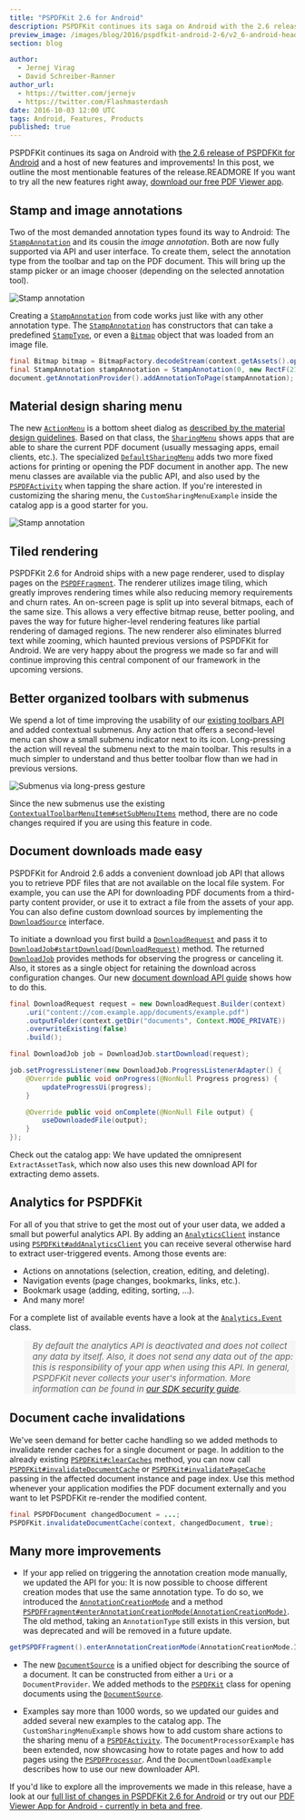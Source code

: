 ```yaml
---
title: "PSPDFKit 2.6 for Android"
description: PSPDFKit continues its saga on Android with the 2.6 release and a host of new features and improvements! Check out this post to learn about the updated features.
preview_image: /images/blog/2016/pspdfkit-android-2-6/v2_6-android-header.jpg
section: blog

author:
  - Jernej Virag
  - David Schreiber‑Ranner
author_url:
  - https://twitter.com/jernejv
  - https://twitter.com/Flashmasterdash
date: 2016-10-03 12:00 UTC
tags: Android, Features, Products
published: true
---
```


PSPDFKit continues its saga on Android with [the 2.6 release of PSPDFKit for Android](/changelog/android/#2.6.0) and a host of new features and improvements! In this post, we outline the most mentionable features of the release.READMORE If you want to try all the new features right away, [download our free PDF Viewer app](https://pdfviewer.io).

## Stamp and image annotations

Two of the most demanded annotation types found its way to Android: The [`StampAnnotation`] and its cousin the _image annotation_. Both are now fully supported via API and user interface. To create them, select the annotation type from the toolbar and tap on the PDF document. This will bring up the stamp picker or an image chooser (depending on the selected annotation tool).

![Stamp annotation](/images/blog/2016/pspdfkit-android-2-6/stamp-annotation.gif)

Creating a [`StampAnnotation`] from code works just like with any other annotation type. The [`StampAnnotation`] has constructors that can take a predefined [`StampType`], or even a [`Bitmap`] object that was loaded from an image file.

```java
final Bitmap bitmap = BitmapFactory.decodeStream(context.getAssets().open("custom_image.jpg"));
final StampAnnotation stampAnnotation = StampAnnotation(0, new RectF(210f, 520.0f, 410.0f, 330.0f), bitmap);
document.getAnnotationProvider().addAnnotationToPage(stampAnnotation);
```

## Material design sharing menu

The new [`ActionMenu`] is a bottom sheet dialog as [described by the material design guidelines](https://material.io/develop/android/components/bottom-sheet-behavior/). Based on that class, the [`SharingMenu`] shows apps that are able to share the current PDF document (usually messaging apps, email clients, etc.). The specialized [`DefaultSharingMenu`] adds two more fixed actions for printing or opening the PDF document in another app. The new menu classes are available via the public API, and also used by the [`PSPDFActivity`] when tapping the share action. If you're interested in customizing the sharing menu, the `CustomSharingMenuExample` inside the catalog app is a good starter for you.

![Stamp annotation](/images/blog/2016/pspdfkit-android-2-6/sharing-menu.gif)

## Tiled rendering

PSPDFKit 2.6 for Android ships with a new page renderer, used to display pages on the [`PSPDFFragment`]. The renderer utilizes image tiling, which greatly improves rendering times while also reducing memory requirements and churn rates. An on-screen page is split up into several bitmaps, each of the same size. This allows a very effective bitmap reuse, better pooling, and paves the way for future higher-level rendering features like partial rendering of damaged regions. The new renderer also eliminates blurred text while zooming, which haunted previous versions of PSPDFKit for Android. We are very happy about the progress we made so far and will continue improving this central component of our framework in the upcoming versions.

## Better organized toolbars with submenus

We spend a lot of time improving the usability of our [existing toolbars API](https://pspdfkit.com/blog/2016/pspdfkit-android-2-4/) and added contextual submenus. Any action that offers a second-level menu can show a small submenu indicator next to its icon. Long-pressing the action will reveal the submenu next to the main toolbar. This results in a much simpler to understand and thus better toolbar flow than we had in previous versions.

![Submenus via long-press gesture](/images/blog/2016/pspdfkit-android-2-6/submenus.gif)

Since the new submenus use the existing [`ContextualToolbarMenuItem#setSubMenuItems`] method, there are no code changes required if you are using this feature in code.

## Document downloads made easy

PSPDFKit for Android 2.6 adds a convenient download job API that allows you to retrieve PDF files that are not available on the local file system. For example, you can use the API for downloading PDF documents from a third-party content provider, or use it to extract a file from the assets of your app. You can also define custom download sources by implementing the [`DownloadSource`] interface.

To initiate a download you first build a [`DownloadRequest`] and pass it to [`DownloadJob#startDownload(DownloadRequest)`] method. The returned [`DownloadJob`] provides methods for observing the progress or canceling it. Also, it stores as a single object for retaining the download across configuration changes. Our new [document download API guide](https://pspdfkit.com/guides/android/current/miscellaneous/document-downloads/) shows how to do this.

```java
final DownloadRequest request = new DownloadRequest.Builder(context)
    .uri("content://com.example.app/documents/example.pdf")
    .outputFolder(context.getDir("documents", Context.MODE_PRIVATE))
    .overwriteExisting(false)
    .build();

final DownloadJob job = DownloadJob.startDownload(request);

job.setProgressListener(new DownloadJob.ProgressListenerAdapter() {
    @Override public void onProgress(@NonNull Progress progress) {
        updateProgressUi(progress);
    }

    @Override public void onComplete(@NonNull File output) {
        useDownloadedFile(output);
    }
});
```

Check out the catalog app: We have updated the omnipresent `ExtractAssetTask`, which now also uses this new download API for extracting demo assets.

## Analytics for PSPDFKit

For all of you that strive to get the most out of your user data, we added a small but powerful analytics API. By adding an [`AnalyticsClient`] instance using [`PSPDFKit#addAnalyticsClient`] you can receive several otherwise hard to extract user-triggered events. Among those events are:

* Actions on annotations (selection, creation, editing, and deleting).
* Navigation events (page changes, bookmarks, links, etc.).
* Bookmark usage (adding, editing, sorting, ...).
* And many more!

For a complete list of available events have a look at the [`Analytics.Event`] class.

<blockquote style="font-size: 15px; border-left: none; background: #f6f6f6; font-style: italic;">
    <p>By default the analytics API is deactivated and does not collect any data by itself. Also, it does not send any data out of the app: this is responsibility of your app when using this API. In general, PSPDFKit never collects your user's information. More information can be found in <a href="https://pspdfkit.com/guides/android/current/faq/sdk-security/">our SDK security guide</a>.</p>
</blockquote>

## Document cache invalidations

We've seen demand for better cache handling so we added methods to invalidate render caches for a single document or page. In addition to the already existing [`PSPDFKit#clearCaches`] method, you can now call [`PSPDFKit#invalidateDocumentCache`] or [`PSPDFKit#invalidatePageCache`] passing in the affected document instance and page index. Use this method whenever your application modifies the PDF document externally and you want to let PSPDFKit re-render the modified content.

```java
final PSPDFDocument changedDocument = ...;
PSPDFKit.invalidateDocumentCache(context, changedDocument, true);
```

## Many more improvements

* If your app relied on triggering the annotation creation mode manually, we updated the API for you: It is now possible to choose different creation modes that use the same annotation type. To do so, we introduced the [`AnnotationCreationMode`] and a method [`PSPDFFragment#enterAnnotationCreationMode(AnnotationCreationMode)`]. The old method, taking an `AnnotationType` still exists in this version, but was deprecated and will be removed in a future update.

```java
getPSPDFFragment().enterAnnotationCreationMode(AnnotationCreationMode.IMAGE);
```

* The new [`DocumentSource`] is a unified object for describing the source of a document. It can be constructed from either a `Uri` or a `DocumentProvider`. We added methods to the [`PSPDFKit`] class for opening documents using the [`DocumentSource`].

* Examples say more than 1000 words, so we updated our guides and added several new examples to the catalog app. The `CustomSharingMenuExample` shows how to add custom share actions to the sharing menu of a [`PSPDFActivity`]. The `DocumentProcessorExample` has been extended, now showcasing how to rotate pages and how to add pages using the [`PSPDFProcessor`]. And the `DocumentDownloadExample` describes how to use our new downloader API.

If you'd like to explore all the improvements we made in this release, have a look at our [full list of changes in PSPDFKit 2.6 for Android](/changelog/android/#2.6.0) or try out our [PDF Viewer App for Android - currently in beta and free](/viewer/).

[`stampannotation`]: https://pspdfkit.com/api/android/reference/com/pspdfkit/annotations/StampAnnotation.html
[`stamptype`]: https://pspdfkit.com/api/android/reference/com/pspdfkit/annotations/stamps/StampType.html
[`sharingmenu`]: https://pspdfkit.com/api/android/reference/com/pspdfkit/ui/actionmenu/SharingMenu.html
[`actionmenu`]: https://pspdfkit.com/api/android/reference/com/pspdfkit/ui/actionmenu/ActionMenu.html
[`defaultsharingmenu`]: https://pspdfkit.com/api/android/reference/com/pspdfkit/ui/actionmenu/DefaultSharingMenu.html
[`pspdffragment`]: https://pspdfkit.com/api/android/reference/com/pspdfkit/ui/PdfFragment.html
[`downloadsource`]: https://pspdfkit.com/api/android/reference/com/pspdfkit/document/download/source/DownloadSource.html
[`downloadjob`]: https://pspdfkit.com/api/android/reference/com/pspdfkit/document/download/DownloadJob.html
[`downloadrequest`]: https://pspdfkit.com/api/android/reference/com/pspdfkit/document/download/DownloadRequest.html
[`downloadjob#startdownload(downloadrequest)`]: https://pspdfkit.com/api/android/reference/com/pspdfkit/document/download/DownloadJob.html#startDownload(com.pspdfkit.document.download.DownloadRequest)
[`pspdfkit#clearcaches`]: https://pspdfkit.com/api/android/reference/com/pspdfkit/PSPDFKit.html#clearCaches(android.content.Context,%20boolean)
[`pspdfkit#invalidatedocumentcache`]: https://pspdfkit.com/api/android/reference/com/pspdfkit/PSPDFKit.html#invalidateDocumentCache(android.content.Context,%20com.pspdfkit.document.PSPDFDocument,%20boolean)
[`pspdfkit#invalidatepagecache`]: https://pspdfkit.com/api/android/reference/com/pspdfkit/PSPDFKit.html#invalidatePageCache(android.content.Context,%20com.pspdfkit.document.PSPDFDocument,%20int,%20boolean)
[`analyticsclient`]: https://pspdfkit.com/api/android/reference/com/pspdfkit/analytics/AnalyticsClient.html
[`pspdfkit#addanalyticsclient`]: https://pspdfkit.com/api/android/reference/com/pspdfkit/PSPDFKit.html#addAnalyticsClient(com.pspdfkit.analytics.AnalyticsClient)
[`analytics.event`]: https://pspdfkit.com/api/android/reference/com/pspdfkit/analytics/Analytics.Event.html
[`pspdfprocessor`]: https://pspdfkit.com/api/android/reference/com/pspdfkit/document/processor/PdfProcessor.html
[`bitmap`]: https://developer.android.com/reference/android/graphics/Bitmap.html
[`pspdfactivity`]: https://pspdfkit.com/api/android/reference/com/pspdfkit/ui/PdfActivity.html
[`pspdffragment#enterannotationcreationmode(annotationcreationmode)`]: https://pspdfkit.com/api/android/reference/com/pspdfkit/ui/PdfFragment.html#enterAnnotationCreationMode(com.pspdfkit.ui.special_mode.controller.AnnotationTool)
[`annotationcreationmode`]: https://pspdfkit.com/api/android/reference/com/pspdfkit/ui/special_mode/controller/AnnotationTool.html
[`documentsource`]: https://pspdfkit.com/api/android/reference/com/pspdfkit/document/DocumentSource.html
[`pspdfkit`]: https://pspdfkit.com/api/android/reference/com/pspdfkit/PSPDFKit.html
[`contextualtoolbarmenuitem#setsubmenuitems`]: https://pspdfkit.com/api/android/reference/com/pspdfkit/ui/toolbar/ContextualToolbarMenuItem.html#setSubMenuItems(java.util.List<com.pspdfkit.ui.toolbar.ContextualToolbarMenuItem>)
